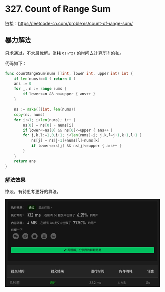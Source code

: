 # 327. Count of Range Sum

链接：https://leetcode-cn.com/problems/count-of-range-sum/

## 暴力解法

只求通过，不求最优解。消耗 `O(n^2)` 的时间去计算所有的和。

代码如下：

```go
func countRangeSum(nums []int, lower int, upper int) int {
    if len(nums)==0 { return 0 }
    ans := 0
    for _, n := range nums {
        if lower<=n && n<=upper { ans++ }
    }

    ns := make([]int, len(nums))
    copy(ns, nums)
    for i:=1; i<len(nums); i++ {
        ns[0] = ns[0] + nums[i]
        if lower<=ns[0] && ns[0]<=upper { ans++ }
        for j,k,l:=1,0,i+1; j<len(nums)-i; j,k,l=j+1,k+1,l+1 {
            ns[j] = ns[j-1]+nums[l]-nums[k]
            if lower<=ns[j] && ns[j]<=upper { ans++ }
        }
    }
    return ans
}
```

### 解法效果

惨淡，有待思考更好的算法。

![327_count_of_range_sum](./img/327_count_of_range_sum.png)